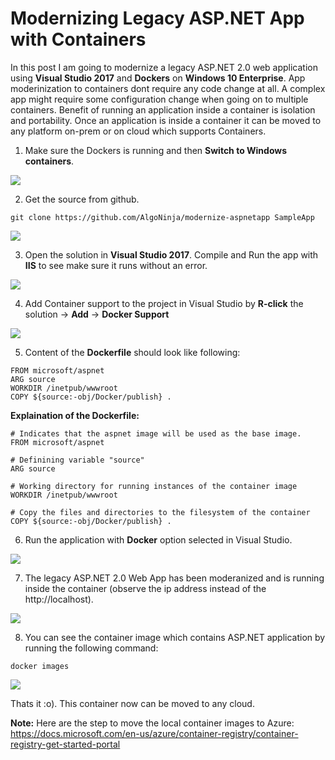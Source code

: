 # Modernizing Legacy ASP.NET App with Containers

In this post I am going to modernize a legacy ASP.NET 2.0 web application using <b>Visual Studio 2017</b> and <b>Dockers</b> on <b>Windows 10 Enterprise</b>. App moderinization to containers dont require any code change at all. A complex app might require some configuration change when going on to multiple containers. Benefit of running an application inside a container is isolation and portability. Once an application is inside a container it can be moved to any platform on-prem or on cloud which supports Containers. 

1. Make sure the Dockers is running and then <b>Switch to Windows containers</b>.
<img src="https://github.com/AlgoNinja/modernize-aspnetapp/blob/master/images/01.png" />

2. Get the source from github.
```
git clone https://github.com/AlgoNinja/modernize-aspnetapp SampleApp
```
<img src="https://github.com/AlgoNinja/modernize-aspnetapp/blob/master/images/02.png" />

3. Open the solution in <b>Visual Studio 2017</b>. Compile and Run the app with <b>IIS</b> to see make sure it runs without an error.
<img src="https://github.com/AlgoNinja/modernize-aspnetapp/blob/master/images/03.png" />

4. Add Container support to the project in Visual Studio by <b>R-click</b> the solution -> <b>Add</b> -> <b>Docker Support</b>
<img src="https://github.com/AlgoNinja/modernize-aspnetapp/blob/master/images/04.png" />

5. Content of the <b>Dockerfile</b> should look like following:
```
FROM microsoft/aspnet
ARG source
WORKDIR /inetpub/wwwroot
COPY ${source:-obj/Docker/publish} .
```

<b>Explaination of the Dockerfile: </b>
```
# Indicates that the aspnet image will be used as the base image.
FROM microsoft/aspnet

# Definining variable "source"
ARG source

# Working directory for running instances of the container image
WORKDIR /inetpub/wwwroot

# Copy the files and directories to the filesystem of the container
COPY ${source:-obj/Docker/publish} .
```

6. Run the application with <b>Docker</b> option selected in Visual Studio. 
<img src="https://github.com/AlgoNinja/modernize-aspnetapp/blob/master/images/05.png" />

7. The legacy ASP.NET 2.0 Web App has been moderanized and is running inside the container (observe the ip address instead of the http://localhost).
<img src="https://github.com/AlgoNinja/modernize-aspnetapp/blob/master/images/06.png" />

8. You can see the container image which contains ASP.NET application by running the following command:
```
docker images
```
<img src="https://github.com/AlgoNinja/modernize-aspnetapp/blob/master/images/07.png" />

Thats it :o). This container now can be moved to any cloud. 

<b>Note:</b> Here are the step to move the local container images to Azure: 
https://docs.microsoft.com/en-us/azure/container-registry/container-registry-get-started-portal
